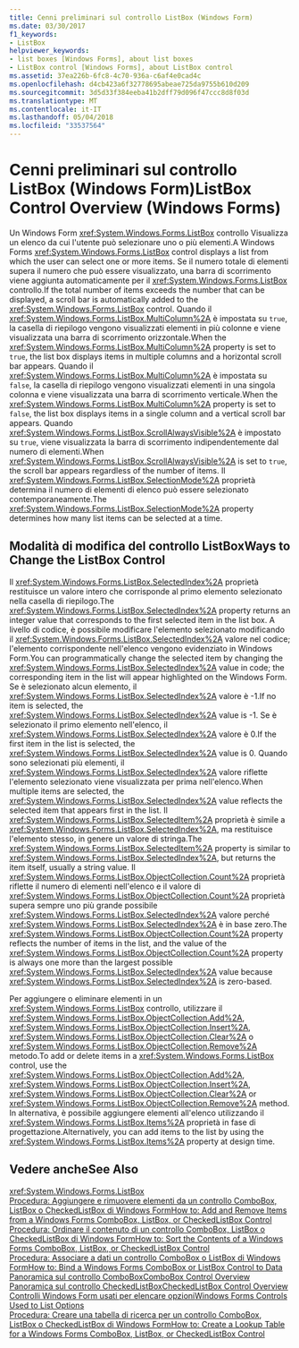 ```yaml
---
title: Cenni preliminari sul controllo ListBox (Windows Form)
ms.date: 03/30/2017
f1_keywords:
- ListBox
helpviewer_keywords:
- list boxes [Windows Forms], about list boxes
- ListBox control [Windows Forms], about ListBox control
ms.assetid: 37ea226b-6fc8-4c70-936a-c6af4e0cad4c
ms.openlocfilehash: d4cb423a6f32778695abeae725da9755b610d209
ms.sourcegitcommit: 3d5d33f384eeba41b2dff79d096f47ccc8d8f03d
ms.translationtype: MT
ms.contentlocale: it-IT
ms.lasthandoff: 05/04/2018
ms.locfileid: "33537564"
---
```

# <a name="listbox-control-overview-windows-forms"></a><span data-ttu-id="4d697-102">Cenni preliminari sul controllo ListBox (Windows Form)</span><span class="sxs-lookup"><span data-stu-id="4d697-102">ListBox Control Overview (Windows Forms)</span></span>
<span data-ttu-id="4d697-103">Un Windows Form <xref:System.Windows.Forms.ListBox> controllo Visualizza un elenco da cui l'utente può selezionare uno o più elementi.</span><span class="sxs-lookup"><span data-stu-id="4d697-103">A Windows Forms <xref:System.Windows.Forms.ListBox> control displays a list from which the user can select one or more items.</span></span> <span data-ttu-id="4d697-104">Se il numero totale di elementi supera il numero che può essere visualizzato, una barra di scorrimento viene aggiunta automaticamente per il <xref:System.Windows.Forms.ListBox> controllo.</span><span class="sxs-lookup"><span data-stu-id="4d697-104">If the total number of items exceeds the number that can be displayed, a scroll bar is automatically added to the <xref:System.Windows.Forms.ListBox> control.</span></span> <span data-ttu-id="4d697-105">Quando il <xref:System.Windows.Forms.ListBox.MultiColumn%2A> è impostata su `true`, la casella di riepilogo vengono visualizzati elementi in più colonne e viene visualizzata una barra di scorrimento orizzontale.</span><span class="sxs-lookup"><span data-stu-id="4d697-105">When the <xref:System.Windows.Forms.ListBox.MultiColumn%2A> property is set to `true`, the list box displays items in multiple columns and a horizontal scroll bar appears.</span></span> <span data-ttu-id="4d697-106">Quando il <xref:System.Windows.Forms.ListBox.MultiColumn%2A> è impostata su `false`, la casella di riepilogo vengono visualizzati elementi in una singola colonna e viene visualizzata una barra di scorrimento verticale.</span><span class="sxs-lookup"><span data-stu-id="4d697-106">When the <xref:System.Windows.Forms.ListBox.MultiColumn%2A> property is set to `false`, the list box displays items in a single column and a vertical scroll bar appears.</span></span> <span data-ttu-id="4d697-107">Quando <xref:System.Windows.Forms.ListBox.ScrollAlwaysVisible%2A> è impostato su `true`, viene visualizzata la barra di scorrimento indipendentemente dal numero di elementi.</span><span class="sxs-lookup"><span data-stu-id="4d697-107">When <xref:System.Windows.Forms.ListBox.ScrollAlwaysVisible%2A> is set to `true`, the scroll bar appears regardless of the number of items.</span></span> <span data-ttu-id="4d697-108">Il <xref:System.Windows.Forms.ListBox.SelectionMode%2A> proprietà determina il numero di elementi di elenco può essere selezionato contemporaneamente.</span><span class="sxs-lookup"><span data-stu-id="4d697-108">The <xref:System.Windows.Forms.ListBox.SelectionMode%2A> property determines how many list items can be selected at a time.</span></span>  
  
## <a name="ways-to-change-the-listbox-control"></a><span data-ttu-id="4d697-109">Modalità di modifica del controllo ListBox</span><span class="sxs-lookup"><span data-stu-id="4d697-109">Ways to Change the ListBox Control</span></span>  
 <span data-ttu-id="4d697-110">Il <xref:System.Windows.Forms.ListBox.SelectedIndex%2A> proprietà restituisce un valore intero che corrisponde al primo elemento selezionato nella casella di riepilogo.</span><span class="sxs-lookup"><span data-stu-id="4d697-110">The <xref:System.Windows.Forms.ListBox.SelectedIndex%2A> property returns an integer value that corresponds to the first selected item in the list box.</span></span> <span data-ttu-id="4d697-111">A livello di codice, è possibile modificare l'elemento selezionato modificando il <xref:System.Windows.Forms.ListBox.SelectedIndex%2A> valore nel codice; l'elemento corrispondente nell'elenco vengono evidenziato in Windows Form.</span><span class="sxs-lookup"><span data-stu-id="4d697-111">You can programmatically change the selected item by changing the <xref:System.Windows.Forms.ListBox.SelectedIndex%2A> value in code; the corresponding item in the list will appear highlighted on the Windows Form.</span></span> <span data-ttu-id="4d697-112">Se è selezionato alcun elemento, il <xref:System.Windows.Forms.ListBox.SelectedIndex%2A> valore è -1.</span><span class="sxs-lookup"><span data-stu-id="4d697-112">If no item is selected, the <xref:System.Windows.Forms.ListBox.SelectedIndex%2A> value is -1.</span></span> <span data-ttu-id="4d697-113">Se è selezionato il primo elemento nell'elenco, il <xref:System.Windows.Forms.ListBox.SelectedIndex%2A> valore è 0.</span><span class="sxs-lookup"><span data-stu-id="4d697-113">If the first item in the list is selected, the <xref:System.Windows.Forms.ListBox.SelectedIndex%2A> value is 0.</span></span> <span data-ttu-id="4d697-114">Quando sono selezionati più elementi, il <xref:System.Windows.Forms.ListBox.SelectedIndex%2A> valore riflette l'elemento selezionato viene visualizzata per prima nell'elenco.</span><span class="sxs-lookup"><span data-stu-id="4d697-114">When multiple items are selected, the <xref:System.Windows.Forms.ListBox.SelectedIndex%2A> value reflects the selected item that appears first in the list.</span></span> <span data-ttu-id="4d697-115">Il <xref:System.Windows.Forms.ListBox.SelectedItem%2A> proprietà è simile a <xref:System.Windows.Forms.ListBox.SelectedIndex%2A>, ma restituisce l'elemento stesso, in genere un valore di stringa.</span><span class="sxs-lookup"><span data-stu-id="4d697-115">The <xref:System.Windows.Forms.ListBox.SelectedItem%2A> property is similar to <xref:System.Windows.Forms.ListBox.SelectedIndex%2A>, but returns the item itself, usually a string value.</span></span> <span data-ttu-id="4d697-116">Il <xref:System.Windows.Forms.ListBox.ObjectCollection.Count%2A> proprietà riflette il numero di elementi nell'elenco e il valore di <xref:System.Windows.Forms.ListBox.ObjectCollection.Count%2A> proprietà supera sempre uno più grande possibile <xref:System.Windows.Forms.ListBox.SelectedIndex%2A> valore perché <xref:System.Windows.Forms.ListBox.SelectedIndex%2A> è in base zero.</span><span class="sxs-lookup"><span data-stu-id="4d697-116">The <xref:System.Windows.Forms.ListBox.ObjectCollection.Count%2A> property reflects the number of items in the list, and the value of the <xref:System.Windows.Forms.ListBox.ObjectCollection.Count%2A> property is always one more than the largest possible <xref:System.Windows.Forms.ListBox.SelectedIndex%2A> value because <xref:System.Windows.Forms.ListBox.SelectedIndex%2A> is zero-based.</span></span>  
  
 <span data-ttu-id="4d697-117">Per aggiungere o eliminare elementi in un <xref:System.Windows.Forms.ListBox> controllo, utilizzare il <xref:System.Windows.Forms.ListBox.ObjectCollection.Add%2A>, <xref:System.Windows.Forms.ListBox.ObjectCollection.Insert%2A>, <xref:System.Windows.Forms.ListBox.ObjectCollection.Clear%2A> o <xref:System.Windows.Forms.ListBox.ObjectCollection.Remove%2A> metodo.</span><span class="sxs-lookup"><span data-stu-id="4d697-117">To add or delete items in a <xref:System.Windows.Forms.ListBox> control, use the <xref:System.Windows.Forms.ListBox.ObjectCollection.Add%2A>, <xref:System.Windows.Forms.ListBox.ObjectCollection.Insert%2A>, <xref:System.Windows.Forms.ListBox.ObjectCollection.Clear%2A> or <xref:System.Windows.Forms.ListBox.ObjectCollection.Remove%2A> method.</span></span> <span data-ttu-id="4d697-118">In alternativa, è possibile aggiungere elementi all'elenco utilizzando il <xref:System.Windows.Forms.ListBox.Items%2A> proprietà in fase di progettazione.</span><span class="sxs-lookup"><span data-stu-id="4d697-118">Alternatively, you can add items to the list by using the <xref:System.Windows.Forms.ListBox.Items%2A> property at design time.</span></span>  
  
## <a name="see-also"></a><span data-ttu-id="4d697-119">Vedere anche</span><span class="sxs-lookup"><span data-stu-id="4d697-119">See Also</span></span>  
 <xref:System.Windows.Forms.ListBox>  
 [<span data-ttu-id="4d697-120">Procedura: Aggiungere e rimuovere elementi da un controllo ComboBox, ListBox o CheckedListBox di Windows Form</span><span class="sxs-lookup"><span data-stu-id="4d697-120">How to: Add and Remove Items from a Windows Forms ComboBox, ListBox, or CheckedListBox Control</span></span>](../../../../docs/framework/winforms/controls/add-and-remove-items-from-a-wf-combobox.md)  
 [<span data-ttu-id="4d697-121">Procedura: Ordinare il contenuto di un controllo ComboBox, ListBox o CheckedListBox di Windows Form</span><span class="sxs-lookup"><span data-stu-id="4d697-121">How to: Sort the Contents of a Windows Forms ComboBox, ListBox, or CheckedListBox Control</span></span>](../../../../docs/framework/winforms/controls/sort-the-contents-of-a-wf-combobox-listbox-or-checkedlistbox-control.md)  
 [<span data-ttu-id="4d697-122">Procedura: Associare a dati un controllo ComboBox o ListBox di Windows Form</span><span class="sxs-lookup"><span data-stu-id="4d697-122">How to: Bind a Windows Forms ComboBox or ListBox Control to Data</span></span>](../../../../docs/framework/winforms/controls/how-to-bind-a-windows-forms-combobox-or-listbox-control-to-data.md)  
 [<span data-ttu-id="4d697-123">Panoramica sul controllo ComboBox</span><span class="sxs-lookup"><span data-stu-id="4d697-123">ComboBox Control Overview</span></span>](../../../../docs/framework/winforms/controls/combobox-control-overview-windows-forms.md)  
 [<span data-ttu-id="4d697-124">Panoramica sul controllo CheckedListBox</span><span class="sxs-lookup"><span data-stu-id="4d697-124">CheckedListBox Control Overview</span></span>](../../../../docs/framework/winforms/controls/checkedlistbox-control-overview-windows-forms.md)  
 [<span data-ttu-id="4d697-125">Controlli Windows Form usati per elencare opzioni</span><span class="sxs-lookup"><span data-stu-id="4d697-125">Windows Forms Controls Used to List Options</span></span>](../../../../docs/framework/winforms/controls/windows-forms-controls-used-to-list-options.md)  
 [<span data-ttu-id="4d697-126">Procedura: Creare una tabella di ricerca per un controllo ComboBox, ListBox o CheckedListBox di Windows Form</span><span class="sxs-lookup"><span data-stu-id="4d697-126">How to: Create a Lookup Table for a Windows Forms ComboBox, ListBox, or CheckedListBox Control</span></span>](../../../../docs/framework/winforms/controls/create-a-lookup-table-for-a-wf-combobox-listbox.md)
